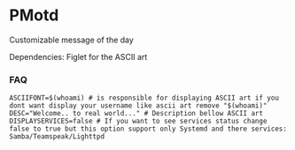 PMotd
========
Customizable message of the day

Dependencies: Figlet for the ASCII art

### FAQ

```
ASCIIFONT=$(whoami) # is responsible for displaying ASCII art if you dont want display your username like ascii art remove "$(whoami)"
DESC="Welcome.. to real world..." # Description bellow ASCII art
DISPLAYSERVICES=false # If you want to see services status change false to true but this option support only Systemd and there services: Samba/Teamspeak/Lighttpd
```
